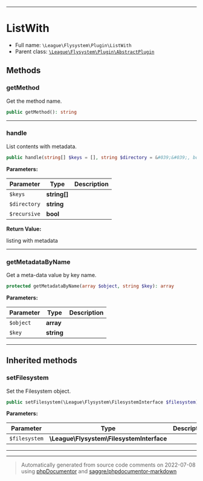 ***

# ListWith





* Full name: `\League\Flysystem\Plugin\ListWith`
* Parent class: [`\League\Flysystem\Plugin\AbstractPlugin`](./AbstractPlugin.md)




## Methods


### getMethod

Get the method name.

```php
public getMethod(): string
```











***

### handle

List contents with metadata.

```php
public handle(string[] $keys = [], string $directory = &#039;&#039;, bool $recursive = false): array
```








**Parameters:**

| Parameter | Type | Description |
|-----------|------|-------------|
| `$keys` | **string[]** |  |
| `$directory` | **string** |  |
| `$recursive` | **bool** |  |


**Return Value:**

listing with metadata



***

### getMetadataByName

Get a meta-data value by key name.

```php
protected getMetadataByName(array $object, string $key): array
```








**Parameters:**

| Parameter | Type | Description |
|-----------|------|-------------|
| `$object` | **array** |  |
| `$key` | **string** |  |




***


## Inherited methods


### setFilesystem

Set the Filesystem object.

```php
public setFilesystem(\League\Flysystem\FilesystemInterface $filesystem): mixed
```








**Parameters:**

| Parameter | Type | Description |
|-----------|------|-------------|
| `$filesystem` | **\League\Flysystem\FilesystemInterface** |  |




***


***
> Automatically generated from source code comments on 2022-07-08 using [phpDocumentor](http://www.phpdoc.org/) and [saggre/phpdocumentor-markdown](https://github.com/Saggre/phpDocumentor-markdown)
